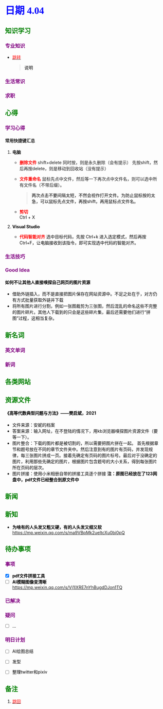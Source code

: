 ## <font color = blue face=楷体 size=6>日期 4.04 </font>

## <font color = green>知识学习 </font>
### <font color = purple>专业知识 </font>
+ <a id = "01-1">  [<font color = red>跳转</font>](#01-2)
   > <font color = o> 说明 </font>
### <font color = purple>生活常识 </font>

### <font color = purple>求职 </font>



## <font color = green>心得 </font>
### <font color = purple>学习心得 </font>
#### 常用快捷键汇总
1. **电脑**  
	+ <font color =red>**删除文件**</font> 
	shift+delete 同时按，则是永久删除（会有提示）
	先按shift，然后再按delete，则是移动到回收站（没有提示）
	+ <font color =red>**文件重命名**</font>
	鼠标先点中文件，然后等一下再次点中文件名，则可以选中所有文件名（不带后缀）。
		> <font color =o> 两次点击不要间隔太短，不然会视作打开文件。为防止鼠标按的太急，可以鼠标先点文件，再按shift，再用鼠标点文件名。
		
	+ <font color =red>**剪切**</font> 	
	Ctrl + X
	
2. **Visual Studio**  
	+ <font color =red>**代码智能对齐**</font>
	选中目标代码，先按 Ctrl+k 进入选定模式，然后再按Ctrl+F，让电脑接收到该指令，即可实现选中代码的智能对齐。
### <font color = purple>生活技巧 </font>

### <font color = purple>Good Idea </font>
#### 如何不让其他人直接嗅探自己网页的图片资源
+ 借助外链插入，而不是直接把图片保存在网站资源中。不足之处在于，对方仍有方式批量获取外链并下载  
+ 将所有图片进行分割，例如一张图裁剪为三张图，然后混乱的命名这些不完整的图片碎片。其他人下载到的只会是这些碎片集，最后还需要他们进行“拼图”过程，这相当复杂。

## <font color = green>新名词 </font>
### <font color = purple>英文单词 </font>
### <font color = purple>新词 </font>



## <font color = green>各类网站 </font>


## <font color = green>资源文件 </font>
#### 《高等代数典型问题与方法》——樊启斌，2021
+ 文件来源：安妮的档案
+ 答案来源：输入网址，在不登陆的情况下，用kb浏览器嗅探图片资源文件（要等一下）。
+ 图片整合：下载的图片都是被切割的，所以需要把图片拼在一起。
	首先根据章节和题号放在不同的章节文件夹中。然后注意到有的图片有页码，并发现规律，每三张图片拼成一页。接着先确定有页码的图片标号。最后对于没确定的图片，利用那些先确定的图片，根据图片包含题号的大小关系，得到每张图片所在页码的层次。
+ 图片拼接：使用小米相册自带的拼接工具逐个拼接
**注：原图已经放在了123网盘中，pdf文件已经整合到原文件中**


## <font color = green>新闻 </font>


## <font color = green>新知 </font>
+ **为啥有的人头发又粗又硬，有的人头发又细又软**  
	https://mp.weixin.qq.com/s/ma9VBpMk2ueltcXu0bi0pQ


## <font color = green>待办事项 </font>
### <font color = purple>事项 </font>
- [x] **pdf文件拼接工具**  
- [ ] **AI模糊图像变清晰**  
	https://mp.weixin.qq.com/s/Vj1IXRE7nYhBugdDJon1TQ
### <font color = purple>已解决 </font>
### <font color = purple>疑问 </font>
- [ ] ...
### <font color = purple>明日计划 </font>
- [ ] AI绘图总结
- [ ] 发型
- [ ] 整理twitter和pixiv


## <font color = green>备注 </font>
  1. <a id ="01-2">[<font color = red>跳回</font>](#01-1)



<!--stackedit_data:
eyJoaXN0b3J5IjpbMTQ3Mzk1NTIwMiwtNDE1NjM2NDc4LC04Mj
M3NTExMDQsMjg0NzgwMTE3LC0xMzY1Mzk4NDExLC01MDU1MTU2
NCwxNTQ0MDY2ODQzLDcwMTM2NzU4LC0xMzQzOTc3ODEsMTM0Nz
Y3NjA0MCwtMTE1NzMxMTcyMiwtNTgwMzk5NzMsLTczNTgzNjc5
NiwxOTg4NjIzMjYxLDc2NDU4NTIwNCw2MzgzMjExOTksMjA1Nz
E3Mjc0Nl19
-->
